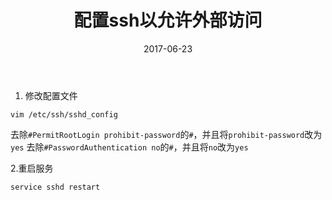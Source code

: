﻿---
layout: post
title:  "配置ssh以允许外部访问"
date:   2017-06-23
excerpt: "Linux远程登录服务。"
tags: [Linux]
feature: 
comments: true
---
1. 修改配置文件

`vim /etc/ssh/sshd_config`

去除`#PermitRootLogin prohibit-password`的`#`，并且将`prohibit-password`改为`yes`
去除`#PasswordAuthentication no`的`#`，并且将`no`改为`yes`

2.重启服务

`service sshd restart`
